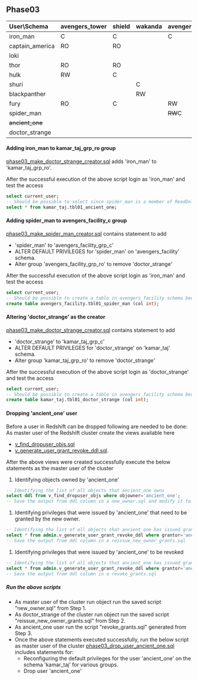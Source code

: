 ## Phase03

| User\Schema | avengers_tower | shield | wakanda | avengers_facility |  kamar_taj |
| :---------- | :------------- | :------| :------ | :---------------- |  :-------- |
| iron_man    | C              | C      |         | C                 |  RO        |
| captain_america | RO         | RO     |         |                   |            |
| loki        |                |        |         |                   |            |
| thor        | RO             | RO     |         |                   |            |
| hulk        | RW             | C      |         |                   |            |
| shuri       |                |        | C       |                   |            |
| blackpanther |               |        | RW      |                   |            |
| fury        | RO             | C      |         | RW                |            |
| spider_man  |                |        |         | ~~RW~~C           |            |
| ~~ancient_one~~ |            |        |         |                   |  ~~C~~     |
| doctor_strange |             |        |         |                   |  RO-->C  |

#### Adding iron_man to kamar_taj_grp_ro group
[phase03_make_doctor_strange_creator.sql](./phase03_make_doctor_strange_creator.sql) adds 'iron_man' to 'kamar_taj_grp_ro'.

After the successful execution of the above script login as 'iron_man' and test the access
```sql
select current_user;
-- Should be possible to select since spider_man is a member of ReadOnly group
select * from kamar_taj.tbl01_ancient_one;
```

#### Adding spider_man to avengers_facility_c group
[phase03_make_spider_man_creator.sql](./phase03_make_spider_man_creator.sql) contains statement to add
- 'spider_man' to 'avengers_facility_grp_c'
- ALTER DEFAULT PRIVILEGES for 'spider_man' on 'avengers_facility' schema.
- Alter group 'avengers_facility_grp_ro' to remove 'doctor_strange'

After the successful execution of the above script login as 'iron_man' and test the access
```sql
select current_user;
-- Should be possible to create a table in avengers_facility schema because part of avengers_facility_c group
create table avengers_facility.tbl01_spider_man (col int);
```

#### Altering 'doctor_strange' as the creator
[phase03_make_doctor_strange_creator.sql](./phase03_make_doctor_strange_creator.sql) contains statement to add
- 'doctor_strange' to 'kamar_taj_grp_c'
- ALTER DEFAULT PRIVILEGES for 'doctor_strange' on 'kamar_taj' schema.
- Alter group 'kamar_taj_grp_ro' to remove 'doctor_strange'

After the successful execution of the above script login as 'doctor_strange' and test the access
```sql
select current_user;
-- Should be possible to create a table in avengers_facility schema because part of avengers_facility_c group
create table kamar_taj.tbl01_doctor_strange (col int);
```
#### Dropping 'ancient_one' user
Before a user in Redshift can be dropped following are needed to be done:
As master user of the Redshift cluster create the views available here
- [v_find_dropuser_objs.sql](https://github.com/awslabs/amazon-redshift-utils/blob/master/src/AdminViews/v_find_dropuser_objs.sql)
- [v_generate_user_grant_revoke_ddl.sql](https://github.com/awslabs/amazon-redshift-utils/blob/master/src/AdminViews/v_generate_user_grant_revoke_ddl.sql).

After the above views were created successfully execute the below statements as the master user of the cluster
1. Identifying objects owned by 'ancient_one'
```sql
-- Identifying the list of all objects that ancient_one owns
select ddl from v_find_dropuser_objs where objowner='ancient_one';
-- Save the output from ddl column in a new_owner.sql and modify it to include doctor_strange
```
1. Identifying privileges that were issued by 'ancient_one' that need to be granted by the new owner.
```sql
-- Identifying the list of all objects that ancient_one has issued grants to other groups/users
select * from admin.v_generate_user_grant_revoke_ddl where grantor='ancient_one' and ddltype='grant'
-- Save the output from ddl column in a reissue_new_owner_grants.sql
```
1. Identifying privileges that were issued by 'ancient_one' to be revoked
```sql
-- Identifying the list of all objects that ancient_one has issued grants to other groups/users
select * from admin.v_generate_user_grant_revoke_ddl where grantor='ancient_one' and ddltype='revoke'
-- Save the output from ddl column in a revoke_grants.sql
```

##### Run the above scripts
- As master user of the cluster run object run the saved script "new_owner.sql" from Step 1.
- As doctor_strange of the cluster run object run the saved script "reissue_new_owner_grants.sql" from Step 2.
- As ancient_one user run the script "revoke_grants.sql" generated from Step 3.
- Once the above statements executed successfully, run the below script as master user of the cluster [phase03_drop_user_ancient_one.sql](./phase03_drop_user_ancient_one.sql) includes statements for:
  - Reconfiguring the default privileges for the user 'ancient_one' on the schema 'kamar_taj' for various groups.
  - Drop user 'ancient_one'
